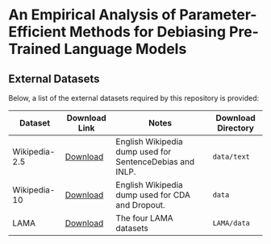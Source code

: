 # An Empirical Analysis of Parameter-Efficient Methods for Debiasing Pre-Trained Language Models

## External Datasets
Below, a list of the external datasets required by this repository is provided:

Dataset | Download Link | Notes | Download Directory
--------|---------------|-------|-------------------
Wikipedia-2.5 | [Download](https://drive.google.com/file/d/1JSlm8MYDbNjpMPnKbb91T-xZnlWAZmZl/view?usp=sharing) | English Wikipedia dump used for SentenceDebias and INLP. | `data/text`
Wikipedia-10 | [Download](https://drive.google.com/file/d/1boQTn44RnHdxWeUKQAlRgQ7xrlQ_Glwo/view?usp=sharing) | English Wikipedia dump used for CDA and Dropout. | `data`
LAMA | [Download](https://dl.fbaipublicfiles.com/LAMA/data.zip) | The four LAMA datasets | `LAMA/data`

